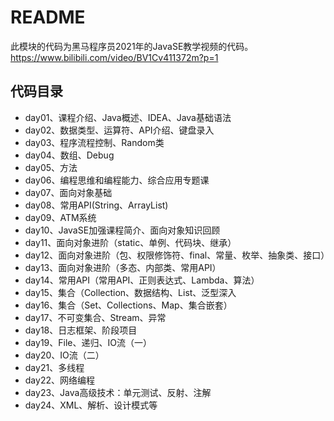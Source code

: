 # README

此模块的代码为黑马程序员2021年的JavaSE教学视频的代码。  
<https://www.bilibili.com/video/BV1Cv411372m?p=1>

## 代码目录

- day01、课程介绍、Java概述、IDEA、Java基础语法
- day02、数据类型、运算符、API介绍、键盘录入
- day03、程序流程控制、Random类
- day04、数组、Debug
- day05、方法
- day06、编程思维和编程能力、综合应用专题课
- day07、面向对象基础
- day08、常用API(String、ArrayList)
- day09、ATM系统
- day10、JavaSE加强课程简介、面向对象知识回顾
- day11、面向对象进阶（static、单例、代码块、继承）
- day12、面向对象进阶（包、权限修饰符、final、常量、枚举、抽象类、接口）
- day13、面向对象进阶（多态、内部类、常用API）
- day14、常用API（常用API、正则表达式、Lambda、算法）
- day15、集合（Collection、数据结构、List、泛型深入
- day16、集合（Set、Collections、Map、集合嵌套）
- day17、不可变集合、Stream、异常
- day18、日志框架、阶段项目
- day19、File、递归、IO流（一）
- day20、IO流（二）
- day21、多线程
- day22、网络编程
- day23、Java高级技术：单元测试、反射、注解
- day24、XML、解析、设计模式等